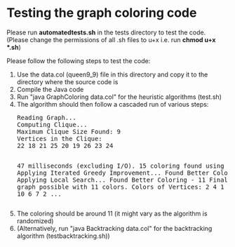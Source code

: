 <h1>Testing the graph coloring code</h1>

Please run <b>automatedtests.sh</b> in the tests directory to test the code.<br>
(Please change the permissions of all .sh files to u+x i.e. run <b>chmod u+x *.sh</b>)

Please follow the following steps to test the code:

<ol>
<li>Use the data.col (queen9_9) file in this directory and copy it to the directory where the source code is</li>
<li>Compile the Java code</li>
<li>Run "java GraphColoring data.col" for the heuristic algorithms (test.sh)</li>
<li>The algorithm should then follow a cascaded run of various steps:
<pre>
Reading Graph...
Computing Clique...
Maximum Clique Size Found: 9
Vertices in the Clique:
22 18 21 25 20 19 26 23 24 

47 milliseconds (excluding I/O).
15 coloring found using DSatur.
Applying Iterated Greedy Improvement...
Found Better Coloring - 12
Applying Local Search...
Found Better Coloring - 11
Final Coloring of graph possible with 11 colors.
Colors of Vertices: 
2 4 1 5 9 11 7 8 6 9 10 6 7 2 ...</pre>
</li>
<li>The coloring should be around 11 (it might vary as the algorithm is randomized)</li>
<li>(Alternatively, run "java Backtracking data.col" for the backtracking algorithm (testbacktracking.sh))</li>
</ol>
